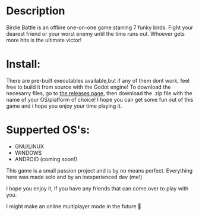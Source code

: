# Description
Birdie Battle is an offline one-on-one game starring 7 funky birds. Fight your dearest friend or your worst enemy until the time runs out. Whoever gets more hits is the ultimate victor!

# Install:
There are pre-built executables available,but if any of them dont work, feel free to build it from source with the Godot engine!
    To download the necesarry files, go to [the releases page](https://github.com/AndrejPatak/BirdieBattle/releases/tag/0.0.1), then download the .zip file with the name of your OS/platform of choice!
    I hope you can get some fun out of this game and i hope you enjoy your time playing it.


# Supperted OS's:    

- GNU/LINUX
- WINDOWS
- ANDROID (coming soon!)


This game is a small passion project and is by no means perfect. Everything here was made solo and by an inexperienced dev (me!)

I hope you enjoy it, if you have any friends that can come over to play with you.

I might make an online multiplayer mode in the future 👀
